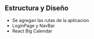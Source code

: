 ## Estructura y Diseño
- Se agregan las rutas de la aplicacion
- LoginPage y NavBar
- React Big Calendar
